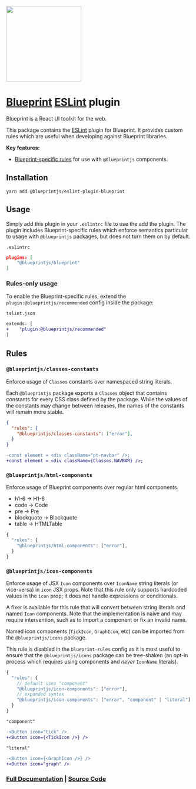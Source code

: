 <img height="204" src="https://cloud.githubusercontent.com/assets/464822/20228152/d3f36dc2-a804-11e6-80ff-51ada2d13ea7.png">

# [Blueprint](http://blueprintjs.com/) [ESLint](https://eslint.org/) plugin

Blueprint is a React UI toolkit for the web.

This package contains the [ESLint](https://eslint.org/) plugin for Blueprint. It provides custom rules which are useful when developing against Blueprint libraries.

**Key features:**

- [Blueprint-specific rules](#Rules) for use with `@blueprintjs` components.

## Installation

```
yarn add @blueprintjs/eslint-plugin-blueprint
```

## Usage

Simply add this plugin in your `.eslintrc` file to use the add the plugin.  The plugin includes Blueprint-specific rules which enforce semantics particular to usage with `@blueprintjs` packages, but does not turn them on by default.

`.eslintrc`
```json
plugins: [
    "@blueprintjs/blueprint"
]
```

### Rules-only usage

To enable the Blueprint-specific rules, extend the `plugin:@blueprintjs/recommended` config inside the package:

`tslint.json`
```diff
extends: [
+    "plugin:@blueprintjs/recommended"
]
```

## Rules

### `@blueprintjs/classes-constants`

Enforce usage of `Classes` constants over namespaced string literals.

Each `@blueprintjs` package exports a `Classes` object that contains constants for every CSS class defined by the package. While the values of the constants may change between releases, the names of the constants will remain more stable.

```json
{
  "rules": {
    "@blueprintjs/classes-constants": ["error"],
  }
}
```

```diff
-const element = <div className="pt-navbar" />;
+const element = <div className={Classes.NAVBAR} />;
```

### `@blueprintjs/html-components`

Enforce usage of Blueprint components over regular html components.

- h1-6 -> H1-6
- code -> Code
- pre -> Pre
- blockquote -> Blockquote
- table -> HTMLTable

```js
{
  "rules": {
    "@blueprintjs/html-components": ["error"],
  }
}
```

### `@blueprintjs/icon-components`

Enforce usage of JSX `Icon` components over `IconName` string literals (or vice-versa) in `icon` JSX props. Note that this rule only supports hardcoded values in the `icon` prop; it does not handle expressions or conditionals.

A fixer is available for this rule that will convert between string literals and named `Icon` components. Note that the implementation is naive and may require intervention, such as to import a component or fix an invalid name.

Named icon components (`TickIcon`, `GraphIcon`, etc) can be imported from the `@blueprintjs/icons` package.

This rule is disabled in the `blueprint-rules` config as it is most useful to ensure that the `@blueprintjs/icons` package can be tree-shaken (an opt-in process which requires using components and _never_ `IconName` literals).

```js
{
  "rules": {
    // default uses "component"
    "@blueprintjs/icon-components": ["error"],
    // expanded syntax
    "@blueprintjs/icon-components": ["error", "component" | "literal"] // choose one
  }
}
```

`"component"`
```diff
-<Button icon="tick" />
+<Button icon={<TickIcon />} />
```

`"literal"`
```diff
-<Button icon={<GraphIcon />} />
+<Button icon="graph" />
```


### [Full Documentation](http://blueprintjs.com/docs) | [Source Code](https://github.com/palantir/blueprint)

